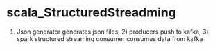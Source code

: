 # scala_StructuredStreadming
1) Json generator generates json files, 2) producers push to kafka, 3) spark structured streaming consumer consumes data from kafka
